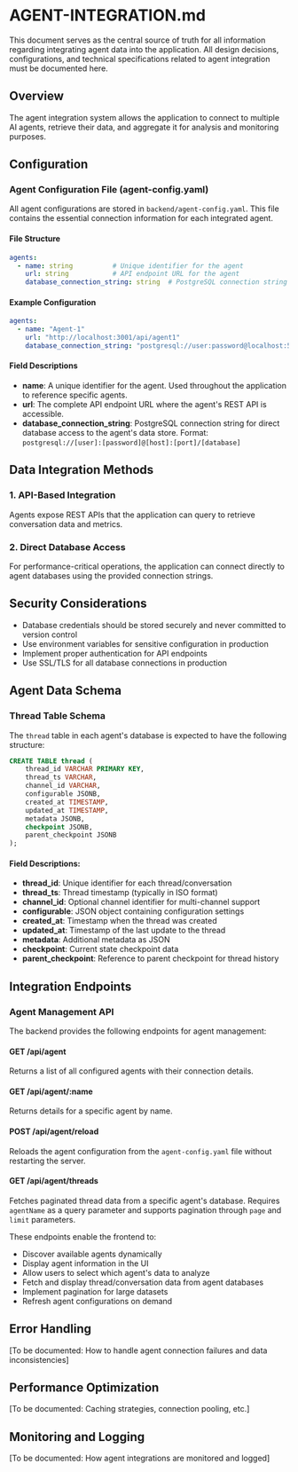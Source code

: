 # AGENT-INTEGRATION.md

This document serves as the central source of truth for all information regarding integrating agent data into the application. All design decisions, configurations, and technical specifications related to agent integration must be documented here.

## Overview

The agent integration system allows the application to connect to multiple AI agents, retrieve their data, and aggregate it for analysis and monitoring purposes.

## Configuration

### Agent Configuration File (agent-config.yaml)

All agent configurations are stored in `backend/agent-config.yaml`. This file contains the essential connection information for each integrated agent.

#### File Structure

```yaml
agents:
  - name: string          # Unique identifier for the agent
    url: string           # API endpoint URL for the agent
    database_connection_string: string  # PostgreSQL connection string
```

#### Example Configuration

```yaml
agents:
  - name: "Agent-1"
    url: "http://localhost:3001/api/agent1"
    database_connection_string: "postgresql://user:password@localhost:5432/agent1_db"
```

#### Field Descriptions

- **name**: A unique identifier for the agent. Used throughout the application to reference specific agents.
- **url**: The complete API endpoint URL where the agent's REST API is accessible.
- **database_connection_string**: PostgreSQL connection string for direct database access to the agent's data store. Format: `postgresql://[user]:[password]@[host]:[port]/[database]`

## Data Integration Methods

### 1. API-Based Integration
Agents expose REST APIs that the application can query to retrieve conversation data and metrics.

### 2. Direct Database Access
For performance-critical operations, the application can connect directly to agent databases using the provided connection strings.

## Security Considerations

- Database credentials should be stored securely and never committed to version control
- Use environment variables for sensitive configuration in production
- Implement proper authentication for API endpoints
- Use SSL/TLS for all database connections in production

## Agent Data Schema

### Thread Table Schema

The `thread` table in each agent's database is expected to have the following structure:

```sql
CREATE TABLE thread (
    thread_id VARCHAR PRIMARY KEY,
    thread_ts VARCHAR,
    channel_id VARCHAR,
    configurable JSONB,
    created_at TIMESTAMP,
    updated_at TIMESTAMP,
    metadata JSONB,
    checkpoint JSONB,
    parent_checkpoint JSONB
);
```

#### Field Descriptions:
- **thread_id**: Unique identifier for each thread/conversation
- **thread_ts**: Thread timestamp (typically in ISO format)
- **channel_id**: Optional channel identifier for multi-channel support
- **configurable**: JSON object containing configuration settings
- **created_at**: Timestamp when the thread was created
- **updated_at**: Timestamp of the last update to the thread
- **metadata**: Additional metadata as JSON
- **checkpoint**: Current state checkpoint data
- **parent_checkpoint**: Reference to parent checkpoint for thread history

## Integration Endpoints

### Agent Management API

The backend provides the following endpoints for agent management:

#### GET /api/agent
Returns a list of all configured agents with their connection details.

#### GET /api/agent/:name
Returns details for a specific agent by name.

#### POST /api/agent/reload
Reloads the agent configuration from the `agent-config.yaml` file without restarting the server.

#### GET /api/agent/threads
Fetches paginated thread data from a specific agent's database. Requires `agentName` as a query parameter and supports pagination through `page` and `limit` parameters.

These endpoints enable the frontend to:
- Discover available agents dynamically
- Display agent information in the UI
- Allow users to select which agent's data to analyze
- Fetch and display thread/conversation data from agent databases
- Implement pagination for large datasets
- Refresh agent configurations on demand

## Error Handling

[To be documented: How to handle agent connection failures and data inconsistencies]

## Performance Optimization

[To be documented: Caching strategies, connection pooling, etc.]

## Monitoring and Logging

[To be documented: How agent integrations are monitored and logged]